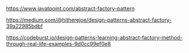https://www.javatpoint.com/abstract-factory-pattern

https://medium.com/@hitherejoe/design-patterns-abstract-factory-39a22985bdbf

https://codeburst.io/design-patterns-learning-abstract-factory-method-through-real-life-examples-9d0cc99ef0e8
